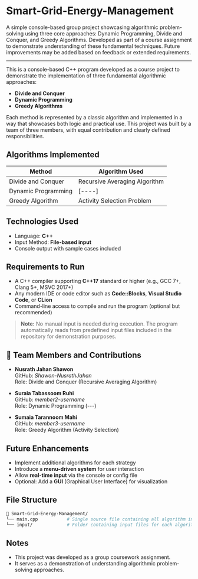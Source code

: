 # Smart-Grid-Energy-Management
A simple console-based group project showcasing algorithmic problem-solving using three core approaches: Dynamic Programming, Divide and Conquer, and Greedy Algorithms. Developed as part of a course assignment to demonstrate understanding of these fundamental techniques. Future improvements may be added based on feedback or extended requirements.

---

This is a console-based C++ program developed as a course project to demonstrate the implementation of three fundamental algorithmic approaches:

- **Divide and Conquer**
- **Dynamic Programming**
- **Greedy Algorithms**

Each method is represented by a classic algorithm and implemented in a way that showcases both logic and practical use. This project was built by a team of three members, with equal contribution and clearly defined responsibilities.


## Algorithms Implemented

| Method               | Algorithm Used              |
|----------------------|-----------------------------|
| Divide and Conquer   | Recursive Averaging Algorithm|
| Dynamic Programming  | [----]        |
| Greedy Algorithm     | Activity Selection Problem   |

## Technologies Used

- Language: **C++**
- Input Method: **File-based input**
- Console output with sample cases included

## Requirements to Run

- A C++ compiler supporting **C++17** standard or higher (e.g., GCC 7+, Clang 5+, MSVC 2017+)
- Any modern IDE or code editor such as **Code::Blocks**, **Visual Studio Code**, or **CLion**
- Command-line access to compile and run the program (optional but recommended)

> **Note:** No manual input is needed during execution. The program automatically reads from predefined input files included in the repository for demonstration purposes.

## 👥 Team Members and Contributions

- **Nusrath Jahan Shawon**  
  GitHub: *Shawon-NusrathJahan*  
  Role: Divide and Conquer (Recursive Averaging Algorithm)

- **Suraia Tabassoom Ruhi**  
  GitHub: *member2-username*  
  Role: Dynamic Programming (---)

- **Sumaia Tarannoom Mahi**  
  GitHub: *member3-username*  
  Role: Greedy Algorithm (Activity Selection)
  

## Future Enhancements

* Implement additional algorithms for each strategy
* Introduce a **menu-driven system** for user interaction
* Allow **real-time input** via the console or config file
* Optional: Add a **GUI** (Graphical User Interface) for visualization

## File Structure

```bash
📁 Smart-Grid-Energy-Management/
└── main.cpp           # Single source file containing all algorithm implementations
└── input/             # Folder containing input files for each algorithm
````

## Notes

* This project was developed as a group coursework assignment.
* It serves as a demonstration of understanding algorithmic problem-solving approaches.
